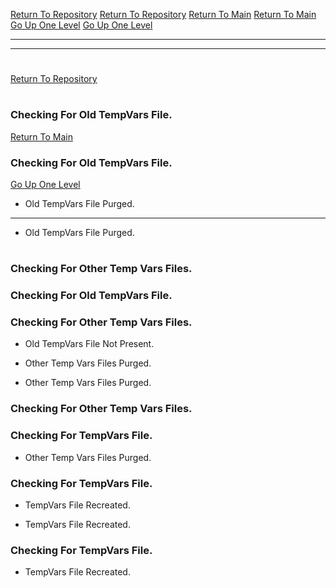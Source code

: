 [Return To Repository](https://github.com/DigitalWarrior/piholeparser/)
[Return To Repository](https://github.com/DigitalWarrior/piholeparser/)
[Return To Main](https://github.com/DigitalWarrior/piholeparser/blob/master/RecentRunLogs/Mainlog.md)
[Return To Main](https://github.com/DigitalWarrior/piholeparser/blob/master/RecentRunLogs/Mainlog.md)
[Go Up One Level](https://github.com/DigitalWarrior/piholeparser/blob/master/RecentRunLogs/TopLevelScripts/10-Running-Initial-Tasks.md)
[Go Up One Level](https://github.com/DigitalWarrior/piholeparser/blob/master/RecentRunLogs/TopLevelScripts/10-Running-Initial-Tasks.md)
____________________________________
____________________________________
# 
[Return To Repository](https://github.com/DigitalWarrior/piholeparser/)
# 
### Checking For Old TempVars File.
[Return To Main](https://github.com/DigitalWarrior/piholeparser/blob/master/RecentRunLogs/Mainlog.md)
### Checking For Old TempVars File.
[Go Up One Level](https://github.com/DigitalWarrior/piholeparser/blob/master/RecentRunLogs/TopLevelScripts/10-Running-Initial-Tasks.md)
* Old TempVars File Purged.
____________________________________
* Old TempVars File Purged.

# 

### Checking For Other Temp Vars Files.
### Checking For Old TempVars File.
### Checking For Other Temp Vars Files.
* Old TempVars File Not Present.
* Other Temp Vars Files Purged.

* Other Temp Vars Files Purged.

### Checking For Other Temp Vars Files.

### Checking For TempVars File.
* Other Temp Vars Files Purged.
### Checking For TempVars File.
* TempVars File Recreated.

* TempVars File Recreated.
### Checking For TempVars File.
* TempVars File Recreated.
